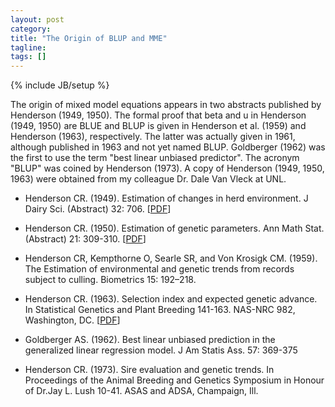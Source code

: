 ```yaml
---
layout: post
category:
title: "The Origin of BLUP and MME"
tagline: 
tags: []
---
```

{% include JB/setup %}

The origin of mixed model equations appears in two abstracts published by Henderson (1949, 1950). 
The formal proof that beta and u in Henderson (1949, 1950) are BLUE and BLUP is given in Henderson et al. (1959) and Henderson (1963), respectively. 
The latter was actually given in 1961, although published in 1963 and not yet named BLUP. 
Goldberger (1962) was the first to use the term "best linear unbiased predictor". 
The acronym "BLUP" was coined by Henderson (1973).
A copy of Henderson (1949, 1950, 1963) were obtained from my colleague Dr. Dale Van Vleck at UNL. 

* Henderson CR. (1949). Estimation of changes in herd environment.  J Dairy Sci. (Abstract) 32: 706. [[PDF](http://morotalab.org/literature/pdf/henderson1949.pdf)]

* Henderson CR. (1950). Estimation of genetic parameters. Ann Math Stat. (Abstract) 21: 309-310. [[PDF](http://morotalab.org/literature/pdf/henderson1950.pdf)]

* Henderson CR, Kempthorne O, Searle SR, and Von Krosigk CM. (1959). The Estimation of environmental and genetic trends from records subject to culling. Biometrics 15: 192–218. 

* Henderson CR. (1963). Selection index and expected genetic advance. In Statistical Genetics and Plant Breeding 141-163. NAS-NRC 982, Washington, DC. [[PDF](http://morotalab.org/literature/pdf/henderson1963.pdf)]

* Goldberger AS. (1962). Best linear unbiased prediction in the generalized linear regression model. J Am Statis Ass. 57: 369-375

* Henderson CR. (1973). Sire evaluation and genetic trends. In Proceedings of the Animal Breeding and Genetics Symposium in Honour of Dr.Jay L. Lush 10-41. ASAS and ADSA, Champaign, Ill. 



